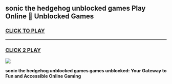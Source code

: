 
## sonic the hedgehog unblocked games Play Online 👋 Unblocked Games
<h3>
<a href="https://premium.freeplayer.one?title=sonic_the_hedgehog_unblocked_games&ref=19F">CLICK TO PLAY</a></h3>
<hr>

<h3>
<a href="https://premium.freeplayer.one?title=sonic_the_hedgehog_unblocked_games&ref=19F">CLICK 2 PLAY</a>
  
</h3>

<a href="https://premium.freeplayer.one?title=sonic_the_hedgehog_unblocked_games&ref=19F"><img src="https://clearcache.store/games.png"></a>


**sonic the hedgehog unblocked games games unblocked: Your Gateway to Fun and Accessible Online Gaming**
